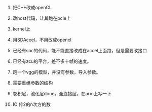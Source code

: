 1. 把C++改成openCL
2. 改host代码，让其跑在pcie上
3. kernel上

1. 用SDAccel，不用改成opencl
2. 已经有soc的代码，能不能直接改成在accel上面跑，但是需要改接口
3. 已经有zcu的平台，差不多十帧的速度。

1. 跑一个vgg的模型，并没有参数，导入参数。
2. 需要重组参数的结构
3. 卷积层，池化层done。全连接层，在arm上写一下
4. IO
传2的n次方的数
